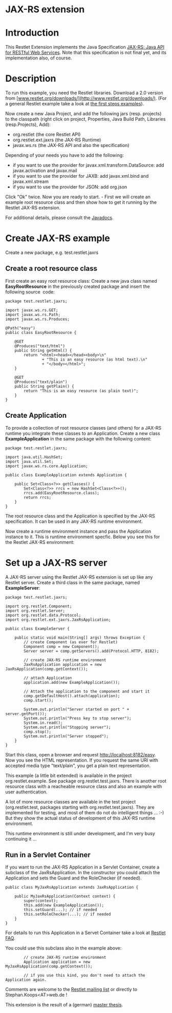 JAX-RS extension
================

Introduction
============

This Restlet Extension implements the Java Specification [JAX-RS: Java
API for RESTful Web
Services](https://jsr311.dev.java.net/).
Note that this specification is not final yet, and its implementation
also, of course.

Description
===========

To run this example, you need the Restlet libraries. Download a 2.0
version from
[www.restlet.org/downloads/](http://www.restlet.org/downloads/).
(For a general Restlet example take a look at [the first steps
examples](http://wiki.restlet.org/docs_2.0/13-restlet/21-restlet/318-restlet.html "First steps")).

Now create a new Java Project, and add the following jars (resp.
projects) to the classpath (right click on project, Properties, Java
Build Path, Libraries (resp.Projects), Add):

-   org.restlet (the core Restlet API)
-   org.restlet.ext.jaxrs (the JAX-RS Runtime)
-   javax.ws.rs (the JAX-RS API and also the specification)

Depending of your needs you have to add the following:

-   if you want to use the provider for javax.xml.transform.DataSource:
    add javax.activation and javax.mail
-   if you want to use the provider for JAXB: add javax.xml.bind and
    javax.xml.stream
-   if you want to use the provider for JSON: add org.json

Click "Ok" twice. Now you are ready to start. - First we will create an
example root resource class and then show how to get it running by the
Restlet JAX-RS extension.

For additional details, please consult the
[Javadocs](http://www.restlet.org/documentation/2.0/jse/ext/org/restlet/ext/jaxrs/package-summary.html).

Create JAX-RS example
=====================

Create a new package, e.g. test.restlet.jaxrs

Create a root resource class
----------------------------

First create an easy root resource class: Create a new java class named
**EasyRootResource** in the previously created package and insert the
following source  code:

    package test.restlet.jaxrs;

    import javax.ws.rs.GET;
    import javax.ws.rs.Path;
    import javax.ws.rs.Produces;

    @Path("easy")
    public class EasyRootResource {

        @GET
        @Produces("text/html")
        public String getHtml() {
            return "<html><head></head><body>\n"
                    + "This is an easy resource (as html text).\n"
                    + "</body></html>";
        }

        @GET
        @Produces("text/plain")
        public String getPlain() {
            return "This is an easy resource (as plain text)";
        }
    }

Create Application
------------------

To provide a collection of root resource classes (and others) for a
JAX-RS runtime you integrate these classes to an Application. Create a
new class **ExampleApplication** in the same package with the following
content:

    package test.restlet.jaxrs;

    import java.util.HashSet;
    import java.util.Set;
    import javax.ws.rs.core.Application;

    public class ExampleApplication extends Application {

        public Set<Class<?>> getClasses() {
            Set<Class<?>> rrcs = new HashSet<Class<?>>();
            rrcs.add(EasyRootResource.class);
            return rrcs;
        }
    }

The root resource class and the Application is specified by the JAX-RS
specification. It can be used in any JAX-RS runtime environment.

Now create a runtime environment instance and pass the Application
instance to it. This is runtime environment specfic. Below you see this
for the Restlet JAX-RS environment:

Set up a JAX-RS server
======================

A JAX-RS server using the Restlet JAX-RS extension is set up like any
Restlet server. Create a third class in the same package, named
**ExampleServer**:

    package test.restlet.jaxrs;

    import org.restlet.Component;
    import org.restlet.Server;
    import org.restlet.data.Protocol;
    import org.restlet.ext.jaxrs.JaxRsApplication;

    public class ExampleServer {

        public static void main(String[] args) throws Exception {
            // create Component (as ever for Restlet)
            Component comp = new Component();
            Server server = comp.getServers().add(Protocol.HTTP, 8182);

            // create JAX-RS runtime environment
            JaxRsApplication application = new JaxRsApplication(comp.getContext());

            // attach Application
            application.add(new ExampleApplication());

            // Attach the application to the component and start it
            comp.getDefaultHost().attach(application);
            comp.start();

            System.out.println("Server started on port " + server.getPort());
            System.out.println("Press key to stop server");
            System.in.read();
            System.out.println("Stopping server");
            comp.stop();
            System.out.println("Server stopped");
        }
    }

Start this class, open a browser and request
[http://localhost:8182/easy](http://localhost:8182/easy).
Now you see the HTML representation. If you request the same URI with
accepted media type "text/plain", you get a plain text representation.

This example (a little bit extended) is available in the project
org.restlet.example. See package org.restlet.test.jaxrs. There is
another root resource class with a reacheable resource class and also an
example with user authentication.

A lot of more resource classes are available in the test project
(org.restlet.test, packages starting with org.restlet.test.jaxrs). They
are implemented for testing, and most of them do not do intelligent
things ... :-) But they show the actual status of development of this
JAX-RS runtime environment.

This runtime environment is still under development, and I'm very busy
continuing it ...

Run in a Servlet Container
--------------------------

If you want to run the JAX-RS Application in a Servlet Container, create
a subclass of the JaxRsApplication. In the constructor you could attach
the Application and sets the Guard and the RoleChecker (if needed).

    public class MyJaxRsApplication extends JaxRsApplication {

        public MyJaxRsApplication(Context context) {
            super(context);
            this.add(new ExampleApplication());
            this.setGuard(...); // if needed
            this.setRoleChecker(...); // if needed
        }
    }

For details to run this Application in a Servet Container take a look at
[Restlet
FAQ](http://wiki.restlet.org/docs_2.0/13-restlet/24-restlet/333-restlet.html "FAQ").

You could use this subclass also in the example above:

            // create JAX-RS runtime environment
            Application application = new MyJaxRsApplication(comp.getContext());
      
            // if you use this kind, you don't need to attach the Application again.

Comments are welcome to the [Restlet mailing
list](http://www.restlet.org/community/lists)
or directly to Stephan.Koops\<AT\>web.de !

This extension is the result of a (german) [master
thesis](http://users.informatik.haw-hamburg.de/%7Eubicomp/arbeiten/master/koops.pdf).

